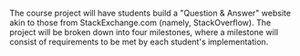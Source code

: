 The course project will have students build a "Question & Answer" website akin to those from StackExchange.com (namely, StackOverflow). The project will be broken down into four milestones, where a milestone will consist of requirements to be met by each student's implementation. 
